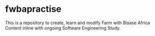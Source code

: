 # fwbapractise
This is a repository to create, learn and modify Farm with Bisase Africa Content inline with ongoing Software Engineering Study.
